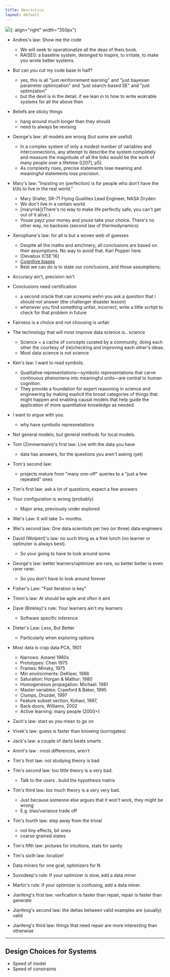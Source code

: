 ```yaml
---
title: Heuristics
layout: default
---
```


![](https://divergentmba.files.wordpress.com/2010/04/knowledge-funnel-762867.png){: align="right" width="350px"}


  
- Andres's law: Show me the code
   - We will seek to operationalize all the deas of theis book. 
   - RAISE0: a baseline system, deisnged to inspire, to irritate, to make you wrote better systems.

- But can you cut my code base in half?
   - yes, this is all "just reinforcement learning" and "just bayesian parameter
     optimization" and "just search-based SE" and "just optimzation"
   - but the devil is in the detail. if we lean in to how to write wokrable systems for
     all the above then 

- Beliefs are sticky things
   - hang around much longer than they should
   - need to always be revising

- George's law: all models are wrong (but some are useful)
    - In a complex system of only a modest number of variables and interconnections, any attempt to describe the system completely and measure the magnitude of all the links would be the work of many people over a lifetime ([207], p5).
    - As complexity rises, precise statements lose meaning and meaningful statements lose precision.


- Mary's law: "Insisting on (perfection) is for people who don’t have the b\lls to live in the real world.”
   - Mary Shafer, SR-71 Flying Qualities Lead Engineer, NASA Dryden
   - We don't live in a certain world. 
   - [maryrisk](There's no way to make life perfectly safe; you can't get out of it alive.)
   - Youse payz your money and youse take your choice. There's no other way, no backsies (second
     law of thermodynamics)

- Xenophane's law: for all is but a woven web of guesses
   - Despite all the maths and amchnery, all conclusions are based on their assumptions. No way to
     avoid that. Karl Popper here.
   - [Devabux ICSE'16]
   - [Cognitive biases](cognitivebias)
   - Best we can do is to state our conclusions, and those assumptions; 

- Accuracy ain't, precision isn't

- Conclusions need certification
   - a second oracle that can screams wehn you ask a question that i should not answer
     (the challenger disaster lesson)
   - whenever you find something unfair, incorrect, write a little scrtipt to check for 
     that problem in future

- Fairness is a choice and not choosing is unfair

- The technology that will most improve data science is.. science
   - Science = a cache of concepts curated by a community, doing each
     other the courtesy of (re)checking and improving each other's ideas.
   - Most data science is not science

- Ken's law: I want to read symbols. 
   - Qualitative representations—symbolic representations that carve continuous phenomena into meaningful units—are central to human cognition.
   -  They provide a foundation for expert reasoning in science and engineering by making explicit the broad categories of things that might happen and enabling causal models that help guide the application of more quantitative knowledge as needed. 

- I want to argue with you.
    - why have symbolix represnetations

- Not general models, but general methods for local models.

- Tom (Zimmermann)'s first law:  Live with the data you have
    - data has answers, for the questions you aren't asking (yet)

- Tom's second law:
   - projects mature from "many one-off" queries to a "just a few repeated"  ones

- Tim's first law: ask a lot of questions, expect a few answers

- Your configuration is wrong (probably)
   - Major area, previously under explored

- Wei's Law: It will take 3+ months.

- Wei's second law: One data scientists per two (or three) data engineers

- David (Wolpert)'s law: no such thing as a free lunch (no learner or optimzier is always best).
   - So your going to have to look around some

- George's law: better learners/optimizer are rare, so better better is even rarer rarer.
   - So you don't have to look around forever

- Fisher's Law: "Fast iteration is key"

- Timm's law: AI should be agile and often it aint

- Dave (Binkley)'s rule: Your learners ain't my learners
   - Software specific inference

- Dieter's Law: Less, But Better
   - Particularly when exploring options

- Most data is crap data PCA, 1901
   - Narrows: Amarel 1960s
   - Prototypes: Chen 1975
   - Frames: Minsky, 1975
   - Min environments: DeKleer, 1986
   - Saturation: Horgan & Mathur: 1980
   - Homogeneous propagation: Michael: 1981
   - Master variables: Crawford & Baker, 1995
   - Clumps, Druzdel, 1997
   - Feature subset section, Kohavi, 1997,
   - Back doors, Williams, 2002
   - Active learning: many people (2000+)

- Zach's law: start as you mean to go on

- Vivek's law:  guess is faster than knowing (surrogates)

- Jack's law: a couple of darts beats smarts

- Amrit's law : most differences, aren't

- Tim's first law: not studying theory is bad

- Tim's second law: too little theory is a very bad.
    - Talk to the users . build the hypothesis matrix

- Tim's third law: too much theory is a very very bad.
    - Just because someone else argues that it won't work, they might be wrong
    - E.g. bias/variance trade off

- Tim's fourth law: step away from the trivial
   - not tiny effects, bit ones
   - coarse grained states

- Tim's fifth law: pictures for intuitions, stats for sanity

- Tim's sixth law: localize!

- Data miners for one goal, optimizers for N

- Suvodeep's rule: If your optimizer is slow, add a data miner

- Martin's rule: if your optimizer is confusing, add a data miner.

- Jianfeng's first law: verfication is faster than repair, repair is faster than generate

- Jianfeng's second law: the deltas between valid examples are (usually) valid

- Jianfeng's third law: things that need repair are more interesting than otherwise



----

## Design Choices for Systems

- Speed of model
- Speed of constraints
